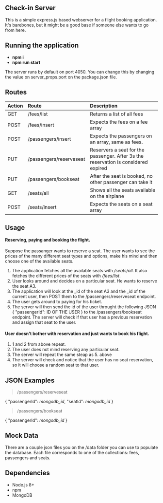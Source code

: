 ## Check-in Server
This is a simple express.js based webserver for a flight booking application.
It's barebones, but it might be a good base if someone else wants to go from here.

## Running the application

- **npm i**
- **npm run start**

The server runs by default on port 4050. You can change this by changing the value on server_props.port on the package.json file.

## Routes
| Action  | Route         | Description  |
| --------|:------------- | :-----       |
|  GET    | /fees/list     | Returns a list of all fees |
|  POST   | /fees/insert   | Expects the fees on a fee array |
|  POST   | /passengers/insert | Expects the passengers on an array, same as fees.|
|  PUT    | /passengers/reserveseat | Reservers a seat for the passenger. After 3s the reservation is considered expired |
|  PUT    | /passengers/bookseat | After the seat is booked, no other passenger can take it |
|  GET    | /seats/all | Shows all the seats available on the airplane |
|  POST   | /seats/insert | Expects the seats on a seat array | 

## Usage
#### Reserving, paying and booking the flight.
Suppose the passanger wants to reserve a seat. The user wants to see the prices of the many different seat types and options, make his mind and then choose one of the available seats.

1. The application fetches all the available seats with */seats/all*. It also fetches the different prices of the seats with */fees/list*.
2. User looks around and decides on a particular seat. He wants to reserve the seat A3.
3. The application will look at the _id of the seat A3 and the _id of the current user, then POST them to the /passengers/reserveseat endpoint.
4. The user gets around to paying for his ticket.
5. The server will then send the id of the user throught the following JSON
{
  "passengerId": ID OF THE USER
}
to the /passengers/bookseat endpoint. The server will check if that user has a previous reservation and assign that seat to the user.

#### User doesn't bother with reservation and just wants to book his flight.
1. 1 and 2 from above repeat.
2. The user does not mind reserving any particular seat.
3. The server will repeat the same steap as 5. above
4. The server will check and notice that the user has no seat reservation, so it will choose a random seat to that user.

## JSON Examples
> /passengers/reserveseat

{
  "passengerId": *mongodb_id*,
  "seatId": *mongodb_id*
}

> /passengers/bookseat

{
  "passengerId": *mongodb_id*
}


## Mock Data
There are a couple json files you on the /data folder you can use to populate
the database. Each file corresponds to one of the collections: fees, passengers and seats.

## Dependencies
- Node.js 8+
- npm
- MongoDB
